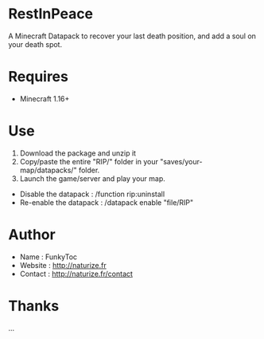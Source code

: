 # RestInPeace
A Minecraft Datapack to recover your last death position, and add a soul on your death spot.

# Requires 
- Minecraft 1.16+

# Use
1. Download the package and unzip it
2. Copy/paste the entire "RIP/" folder in your "saves/your-map/datapacks/" folder.
3. Launch the game/server and play your map.

- Disable the datapack : /function rip:uninstall
- Re-enable the datapack : /datapack enable "file/RIP"

# Author
- Name : FunkyToc 
- Website : http://naturize.fr
- Contact : http://naturize.fr/contact

# Thanks 
...

